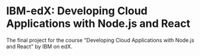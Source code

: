 # IBM-edX: Developing Cloud Applications with Node.js and React

The final project for the course "Developing Cloud Applications with Node.js and React" by IBM on edX.
